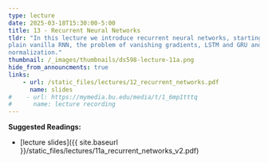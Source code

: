 ```yaml
---
type: lecture
date: 2025-03-18T15:30:00-5:00
title: 13 - Recurrent Neural Networks
tldr: "In this lecture we introduce recurrent neural networks, starting the
plain vanilla RNN, the problem of vanishing gradients, LSTM and GRU and batch
normalization."
thumbnail: /_images/thumbnails/ds598-lecture-11a.png
hide_from_announcments: true
links: 
    - url: /static_files/lectures/12_recurrent_networks.pdf
      name: slides
#    - url: https://mymedia.bu.edu/media/t/1_6mp1tttq
#      name: lecture recording
---
```

**Suggested Readings:**
- [lecture slides]({{ site.baseurl }}/static_files/lectures/11a_recurrent_networks_v2.pdf)
